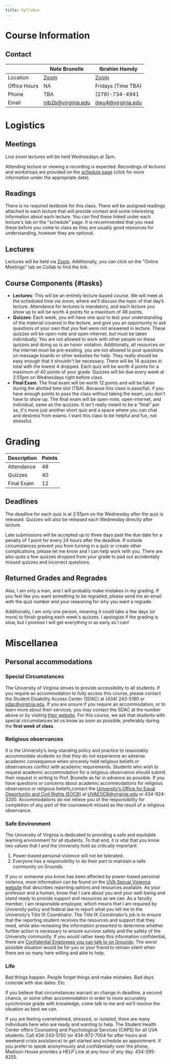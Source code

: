 ```yaml
---
title: Syllabus
...
```


# Course Information


## Contact

|        | Nate Brunelle | Ibrahim Hamdy | 
|--------|---------------|---------------|
| Location | [Zoom](https://virginia.zoom.us/my/profnateb)  |   [Zoom](https://virginia.zoom.us/my/ibrahimhamdy)   |
| Office Hours | NA     |   Fridays (Time TBA)   |
| Phone | TBA            |   (276)-734-4941    |
| Email | <a href="mailto:njb2b@virginia.edu?subject=CS 1501">njb2b@virginia.edu</a> | <a href="mailto:ihh3fz@virginia.edu?subject=CS 1501">dwu4@virginia.edu</a> |

# Logistics

## Meetings

Live zoom lectures will be held Wednesdays at 3pm.

Attending lecture or viewing a recording is expected. Recordings of lectures and workshops are provided on the [schedule page](schedule.html) (click for more information under the appropriate date).

## Readings

There is no required textbook for this class. There will be assigned readings attached to each lecture that will provide context and some interesting information about each lecture. You can find these linked under each lecture's tab on the "schedule" page. It is recommended that you read these before you come to class as they are usually good resources for understanding, however they are optional.

## Lectures

Lectures will be held via [Zoom](https://virginia.zoom.us/my/ibrahimhamdy). Additionally, you can click on the "Online Meetings" tab on Collab to find the link.

## Course Components {#tasks}

- **Lectures**: This will be an entirely lecture-based course. We will meet at the scheduled time via zoom, where we’ll discuss the topic of that day’s lecture. Attendance for lectures is mandatory, and each lecture you show up to will be worth 4 points for a maximum of 48 points.
- **Quizzes**: Each week, you will have one quiz to test your understanding of the material covered in the lecture, and give you an opportunity to ask questions of your own that you feel were not answered in lecture. These quizzes will be open-note and open-internet, but must be taken individually. You are not allowed to work with other people on these quizzes and doing so is an honor violation. Additionally, all resources on the internet must be pre-existing, you are not allowed to post questions on message boards or other websites for help. They really should be easy enough that it shouldn't be necessary. There will be 14 quizzes in total with the lowest 4 dropped. Each quiz will be worth 4 points for a maximum of 40 points of your grade. Quizzes will be due every week at 2:55pm on Wednesdays right before class.
- **Final Exam**: The final exam will be worth 12 points and will be taken during the allotted time slot (TBA). Because this class is pass/fail, if you have enough points to pass the class without taking the exam, you don't have to show up. The final exam will be open-note, open-internet, and individual, same as the quizzes. It isn't really meant to be a "final" per se, it's more just another short quiz and a space where you can chat and destress from exams. I want this class to be helpful and fun, not stressful.



# Grading

| Description | Points |
|-------------|--------|
| Attendance  | 48 |
| Quizzes | 40 |
| Final Exam | 12 |

## Deadlines

The deadline for each quiz is at 2:55pm on the Wednesday after the quiz is released. Quizzes will also be released each Wednesday directly after lecture.

Late submissions will be accepted up to three days past the due date for a penalty of 1 point for every 24 hours after the deadline. If outside circumstances prevent you from turning in a quiz or create other complications, please let me know and I can help work with you. There are also quite a few quizzes dropped from your grade to pad out accidentally missed quizzes and incorrect questions.

## Returned Grades and Regrades

Alas, I am only a man, and I will probably make mistakes in my grading. If you feel like you want something to be regraded, please send me an email with the quiz number and your reasoning for why you want a regrade.

Additionally, I am only one person, meaning it could take a few days (or more) to finish grading each week's quizzes. I apologize if the grading is slow, but I promise I will get everything in as early as I can!

# Miscellanea

## Personal accommodations

### Special Circumstances

The University of Virginia strives to provide accessibility to all students. If you
require an accommodation to fully access this course, please contact the Student Disability Access Center
(SDAC) at (434) 243-5180 or sdac@virginia.edu. If you are unsure if you require an accommodation, or
to learn more about their services, you may contact the SDAC at the number above or by visiting [their website](http://studenthealth.virginia.edu/sdac).
For this course, we ask that students with special circumstances let us know as soon as possible, preferably
during the **first week of class**.

### Religious observances

 It is the University’s long-standing policy and practice to reasonably accommodate students so that they do not experience an adverse academic consequence when sincerely
held religious beliefs or observances conflict with academic requirements. Students who wish to request academic accommodation for a religious observance should submit their request in writing to
Prof. Brunelle as far in advance as possible. If you have questions or concerns about
academic accommodations for religious observance or religious beliefs,contact the [University’s Office for Equal Opportunity and Civil Rights (EOCR)](https://eocr.virginia.edu/accommodations-religious-observance) at UVAEOCR@virginia.edu
or 434-924-3200. Accommodations do not relieve you of the responsibility for completion of any part of
the coursework missed as the result of a religious observance.

### Safe Environment

The University of Virginia is dedicated to providing a safe and equitable learning
environment for all students. To that end, it is vital that you know two values that I and the University
hold as critically important:

1. Power-based personal violence will not be tolerated.
1. Everyone has a responsibility to do their part to maintain a safe community on Grounds.

If you or someone you know has been affected by power-based personal violence, more information can
be found on the [UVA Sexual Violence website](http://www.virginia.edu/sexualviolence) that describes reporting options and resources available.
As your professor and a human, know that I care about you and your well-being and stand
ready to provide support and resources as we can. As a faculty member, I am responsible employee,
which means that I am required by University policy and federal law to report what you tell me to the
University’s Title IX Coordinator. The Title IX Coordinator’s job is to ensure that the reporting student
receives the resources and support that they need, while also reviewing the information presented to
determine whether further action is necessary to ensure survivor safety and the safety of the University
community. If you would rather keep this information confidential, there are [Confidential Employees you can talk to on Grounds](https://eocr.virginia.edu/chart-confidential-resources). The worst possible
situation would be for you or your friend to remain silent when there are so many here willing and able
to help.

### Life

Bad things happen.
People forget things and make mistakes.
Bad days coincide with due dates.
Etc.

If you believe that circumstances warrant an change in deadline, a second chance, or some other accommodation in order to more accurately synchronize grade with knowledge, come talk to me and we'll resolve the situation as best we can.

If you are feeling overwhelmed, stressed, or isolated, there are many individuals here
who are ready and wanting to help. The Student Health Center offers Counseling and Psychological
Services (CAPS) for all UVA students. Call 434-243-5150 (or 434-972-7004 for after hours and weekend
crisis assistance) to get started and schedule an appointment. If you prefer to speak anonymously and
confidentially over the phone, Madison House provides a HELP Line at any hour of any day: 434-295-8255.
